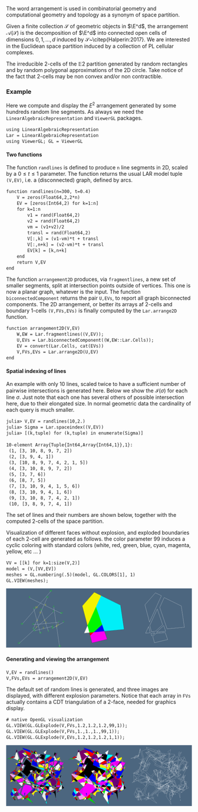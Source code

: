 The word arrangement is used in combinatorial geometry and computational geometry and topology as a synonym of space partition.

Given a finite collection $\mathcal{S}$ of geometric objects in $\E^d$, the arrangement $\mathcal{A}(\mathcal{S})$ is the decomposition of $\E^d$ into connected open cells of dimensions $0, 1, \ldots , d$ induced by $\mathcal{S}$~\citep{Halperin:2017}. We are interested in the Euclidean space partition induced by a collection of PL cellular complexes.

The irreducible 2-cells of the 𝔼2 partition generated by random rectangles and by random polygonal approximations of the 2D circle. Take notice of the fact that 2-cells may be non convex and/or non contractible.
 

 
### Example

Here we compute and display the $E^2$ arrangement generated by some hundreds random line segments. As always we need the `LinearAlgebraicRepresentation` and `ViewerGL`
packages.

```
using LinearAlgebraicRepresentation
Lar = LinearAlgebraicRepresentation
using ViewerGL; GL = ViewerGL
```

#### Two functions
The function `randlines` is defined to produce `n` line segments in 2D, scaled by a $0\leq t\leq 1$ parameter.  The function returns the usual LAR model tuple `(V,EV)`, i.e. a (disconnected) graph, defined by arcs.
```
function randlines(n=300, t=0.4)
	V = zeros(Float64,2,2*n)
	EV = [zeros(Int64,2) for k=1:n]
	for k=1:n
		v1 = rand(Float64,2)
		v2 = rand(Float64,2)
		vm = (v1+v2)/2
		transl = rand(Float64,2)
		V[:,k] = (v1-vm)*t + transl
		V[:,n+k] = (v2-vm)*t + transl
		EV[k] = [k,n+k]
	end
	return V,EV
end
```
The function `arrangement2D` produces, via `fragmentlines`, a new set of smaller segments, split at intersection points outside of vertices. This one is now a planar graph, whatever is the input.  The function `biconnectedComponent` returns the pair `U,EVs`, to report all graph biconnected components. The 2D arrangement, or better its arrays af 2-cells and boundary 1-cells `(V,FVs,EVs)`  is finally computed by the `Lar.arrange2D` function.

```
function arrangement2D(V,EV)
	W,EW = Lar.fragmentlines((V,EV));
	U,EVs = Lar.biconnectedComponent((W,EW::Lar.Cells));
	EV = convert(Lar.Cells, cat(EVs))
	V,FVs,EVs = Lar.arrange2D(U,EV)
end
```

#### Spatial indexing of lines 

An example with only 10 lines, scaled twice to have a sufficient number of pairwise intersections is generated here. Below we show the $\mathcal{I}(\sigma)$ for each line $\sigma$.  Just note that each one has several others of possible intersection here, due to their elongated size. In normal geometric data the cardinality of each query is much smaller.
```
julia> V,EV = randlines(10,2.)
julia> Sigma = Lar.spaceindex((V,EV))
julia> [(k,tuple) for (k,tuple) in enumerate(Sigma)]

10-element Array{Tuple{Int64,Array{Int64,1}},1}:
 (1, [3, 10, 8, 9, 7, 2])      
 (2, [3, 9, 4, 1])             
 (3, [10, 8, 9, 7, 4, 2, 1, 5])
 (4, [3, 10, 8, 9, 7, 2])      
 (5, [3, 7, 6])                
 (6, [8, 7, 5])                
 (7, [3, 10, 9, 4, 1, 5, 6])   
 (8, [3, 10, 9, 4, 1, 6])      
 (9, [3, 10, 8, 7, 4, 2, 1])   
 (10, [3, 8, 9, 7, 4, 1])      

```

The set of lines and their numbers are shown below, together with the computed 2-cells of the space partition.

Visualization of different faces without explosion, and exploded boundaries of each 2-cell are generated as follows. the color parameter 99 induces a cyclic coloring with standard colors (white, red, green, blue, cyan, magenta, yellow, etc ... )

```
VV = [[k] for k=1:size(V,2)]
model = (V,[VV,EV])
meshes = GL.numbering(.5)(model, GL.COLORS[1], 1)
GL.VIEW(meshes);
```
![](images/fig4.png)


#### Generating and viewing the arrangement

```
V,EV = randlines()
V,FVs,EVs = arrangement2D(V,EV)
```
The default set of random lines is generated, and  three images are displayed, with different explosion parameters. Notice that each array in `FVs` actually contains a CDT triangulation of a 2-face, needed for graphics display.

```
# native OpenGL visualization
GL.VIEW(GL.GLExplode(V,FVs,1.2,1.2,1.2,99,1));
GL.VIEW(GL.GLExplode(V,FVs,1.,1.,1.,99,1));
GL.VIEW(GL.GLExplode(V,EVs,1.2,1.2,1.2,1,1));
```

![](images/fig5.png)


```